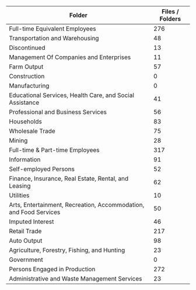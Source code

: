 | Folder                                                            |   Files / Folders |
|-------------------------------------------------------------------|-------------------|
| Full-time Equivalent Employees                                    |               276 |
| Transportation and Warehousing                                    |                48 |
| Discontinued                                                      |                13 |
| Management Of Companies and Enterprises                           |                11 |
| Farm Output                                                       |                57 |
| Construction                                                      |                 0 |
| Manufacturing                                                     |                 0 |
| Educational Services, Health Care, and Social Assistance          |                41 |
| Professional and Business Services                                |                56 |
| Households                                                        |                83 |
| Wholesale Trade                                                   |                75 |
| Mining                                                            |                28 |
| Full-time & Part-time Employees                                   |               317 |
| Information                                                       |                91 |
| Self-employed Persons                                             |                52 |
| Finance, Insurance, Real Estate, Rental, and Leasing              |                62 |
| Utilities                                                         |                10 |
| Arts, Entertainment, Recreation, Accommodation, and Food Services |                50 |
| Imputed Interest                                                  |                46 |
| Retail Trade                                                      |               217 |
| Auto Output                                                       |                98 |
| Agriculture, Forestry, Fishing, and Hunting                       |                23 |
| Government                                                        |                 0 |
| Persons Engaged in Production                                     |               272 |
| Administrative and Waste Management Services                      |                23 |